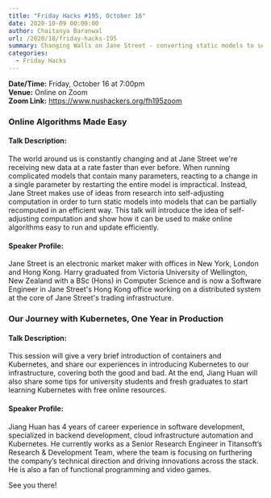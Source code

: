 ```yaml
---
title: "Friday Hacks #195, October 16"
date: 2020-10-09 00:00:00
author: Chaitanya Baranwal
url: /2020/10/friday-hacks-195
summary: Changing Walls on Jane Street - converting static models to self-adjusting ones, and a tryst with Kubernetes!
categories:
  - Friday Hacks
---
```


**Date/Time:** Friday, October 16 at 7:00pm<br />
**Venue:** Online on Zoom<br />
**Zoom Link:** <https://www.nushackers.org/fh195zoom>

### Online Algorithms Made Easy

#### Talk Description:

The world around us is constantly changing and at Jane Street we're receiving new data at a rate faster than ever before. When running complicated models that contain many parameters, reacting to a change in a single parameter by restarting the entire model is impractical. Instead, Jane Street makes use of ideas from research into self-adjusting computation in order to turn static models into models that can be partially recomputed in an efficient way. This talk will introduce the idea of self-adjusting computation and show how it can be used to make online algorithms easy to run and update efficiently.

#### Speaker Profile:

Jane Street is an electronic market maker with offices in New York, London and Hong Kong. Harry graduated from Victoria University of Wellington, New Zealand with a BSc (Hons) in Computer Science and is now a Software Engineer in Jane Street's Hong Kong office working on a distributed system at the core of Jane Street's trading infrastructure.

### Our Journey with Kubernetes, One Year in Production

#### Talk Description:

This session will give a very brief introduction of containers and Kubernetes, and share our experiences in introducing Kubernetes to our infrastructure, covering both the good and bad. At the end, Jiang Huan will also share some tips for university students and fresh graduates to start learning Kubernetes with free online resources.

#### Speaker Profile:

Jiang Huan has 4 years of career experience in software development, specialized in backend development, cloud infrastructure automation and Kubernetes. He currently works as a Senior Research Engineer in Titansoft’s Research & Development Team, where the team is focusing on furthering the company’s technical direction and driving innovations across the stack. He is also a fan of functional programming and video games.

See you there!
